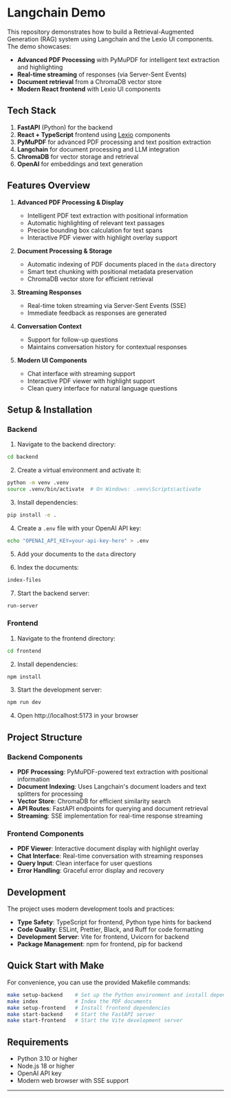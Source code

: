 # Langchain Demo

This repository demonstrates how to build a Retrieval-Augmented Generation (RAG) system using Langchain and the Lexio UI components. The demo showcases:

- **Advanced PDF Processing** with PyMuPDF for intelligent text extraction and highlighting
- **Real-time streaming** of responses (via Server-Sent Events)
- **Document retrieval** from a ChromaDB vector store
- **Modern React frontend** with Lexio UI components

## Tech Stack

1. **FastAPI** (Python) for the backend
2. **React + TypeScript** frontend using [Lexio](https://github.com/Renumics/lexio) components
3. **PyMuPDF** for advanced PDF processing and text position extraction
4. **Langchain** for document processing and LLM integration
5. **ChromaDB** for vector storage and retrieval
6. **OpenAI** for embeddings and text generation

## Features Overview

1. **Advanced PDF Processing & Display**
   - Intelligent PDF text extraction with positional information
   - Automatic highlighting of relevant text passages
   - Precise bounding box calculation for text spans
   - Interactive PDF viewer with highlight overlay support

2. **Document Processing & Storage**
   - Automatic indexing of PDF documents placed in the `data` directory
   - Smart text chunking with positional metadata preservation
   - ChromaDB vector store for efficient retrieval

3. **Streaming Responses**
   - Real-time token streaming via Server-Sent Events (SSE)
   - Immediate feedback as responses are generated

4. **Conversation Context**
   - Support for follow-up questions
   - Maintains conversation history for contextual responses

5. **Modern UI Components**
   - Chat interface with streaming support
   - Interactive PDF viewer with highlight support
   - Clean query interface for natural language questions

## Setup & Installation

### Backend

1. Navigate to the backend directory:
```bash
cd backend
```

2. Create a virtual environment and activate it:
```bash
python -m venv .venv
source .venv/bin/activate  # On Windows: .venv\Scripts\activate
```

3. Install dependencies:
```bash
pip install -e .
```

4. Create a `.env` file with your OpenAI API key:
```bash
echo "OPENAI_API_KEY=your-api-key-here" > .env
```

5. Add your documents to the `data` directory

6. Index the documents:
```bash
index-files
```

7. Start the backend server:
```bash
run-server
```

### Frontend

1. Navigate to the frontend directory:
```bash
cd frontend
```

2. Install dependencies:
```bash
npm install
```

3. Start the development server:
```bash
npm run dev
```

4. Open http://localhost:5173 in your browser

## Project Structure

### Backend Components

- **PDF Processing**: PyMuPDF-powered text extraction with positional information
- **Document Indexing**: Uses Langchain's document loaders and text splitters for processing
- **Vector Store**: ChromaDB for efficient similarity search
- **API Routes**: FastAPI endpoints for querying and document retrieval
- **Streaming**: SSE implementation for real-time response streaming

### Frontend Components

- **PDF Viewer**: Interactive document display with highlight overlay
- **Chat Interface**: Real-time conversation with streaming responses
- **Query Input**: Clean interface for user questions
- **Error Handling**: Graceful error display and recovery

## Development

The project uses modern development tools and practices:

- **Type Safety**: TypeScript for frontend, Python type hints for backend
- **Code Quality**: ESLint, Prettier, Black, and Ruff for code formatting
- **Development Server**: Vite for frontend, Uvicorn for backend
- **Package Management**: npm for frontend, pip for backend

## Quick Start with Make

For convenience, you can use the provided Makefile commands:

```bash
make setup-backend    # Set up the Python environment and install dependencies
make index            # Index the PDF documents
make setup-frontend   # Install frontend dependencies
make start-backend    # Start the FastAPI server
make start-frontend   # Start the Vite development server
```

## Requirements

- Python 3.10 or higher
- Node.js 18 or higher
- OpenAI API key
- Modern web browser with SSE support

---
